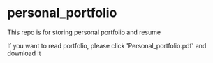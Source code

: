 # personal_portfolio
This repo is for storing personal portfolio and resume

If you want to read portfolio, please click 'Personal_portfolio.pdf' and download it
